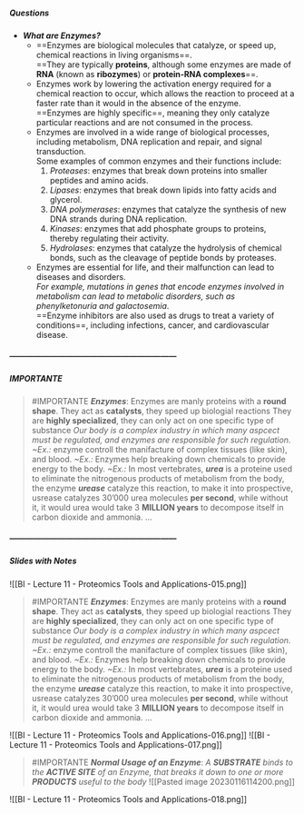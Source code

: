 ##### Questions
- ***What are Enzymes?***
	- ==Enzymes are biological molecules that catalyze, or speed up, chemical reactions in living organisms==. <br>==They are typically **proteins**, although some enzymes are made of **RNA** (known as **ribozymes**) or **protein-RNA complexes**==.
	- Enzymes work by lowering the activation energy required for a chemical reaction to occur, which allows the reaction to proceed at a faster rate than it would in the absence of the enzyme. <br>==Enzymes are highly specific==, meaning they only catalyze particular reactions and are not consumed in the process.
	- Enzymes are involved in a wide range of biological processes, including metabolism, DNA replication and repair, and signal transduction. <br>Some examples of common enzymes and their functions include:
	  1. *Proteases*: enzymes that break down proteins into smaller peptides and amino acids.
	  2. *Lipases*: enzymes that break down lipids into fatty acids and glycerol.
	  3. *DNA polymerases*: enzymes that catalyze the synthesis of new DNA strands during DNA replication.
	  4. *Kinases*: enzymes that add phosphate groups to proteins, thereby regulating their activity.
	  5. *Hydrolases*: enzymes that catalyze the hydrolysis of chemical bonds, such as the cleavage of peptide bonds by proteases.
	- Enzymes are essential for life, and their malfunction can lead to diseases and disorders. <br>*For example, mutations in genes that encode enzymes involved in metabolism can lead to metabolic disorders, such as phenylketonuria and galactosemia*. <br>==Enzyme inhibitors are also used as drugs to treat a variety of conditions==, including infections, cancer, and cardiovascular disease.
##### —————————————————————
##### IMPORTANTE

> #IMPORTANTE ***Enzymes***:
> Enzymes are manly proteins with a **round shape**.
> They act as **catalysts**, they speed up biologial reactions
> They are **highly specialized**, they can only act on one specific type of substance
> *Our body is a complex industry in which many aspcect must be regulated, and enzymes are responsible for such regulation.*
> *~Ex.:* enzyme controll the manifacture of complex tissues (like skin), and blood.
> *~Ex.:* Enzymes help breaking down chemicals to provide energy to the body.
> *~Ex.:* In most vertebrates, ***urea*** is a proteine used to eliminate the nitrogenous products of metabolism from the body, the enzyme ***urease*** catalyze this reaction, to make it into prospective, usrease catalyzes $30’000$ urea molecules **per second**, while without it, it would urea would take $3$ **MILLION years** to decompose itself in carbon dioxide and ammonia.
> $\ldots$

##### —————————————————————
##### Slides with Notes
![[BI - Lecture 11 - Proteomics Tools and Applications-015.png]]

> #IMPORTANTE ***Enzymes***:
> Enzymes are manly proteins with a **round shape**.
> They act as **catalysts**, they speed up biologial reactions
> They are **highly specialized**, they can only act on one specific type of substance
> *Our body is a complex industry in which many aspcect must be regulated, and enzymes are responsible for such regulation.*
> *~Ex.:* enzyme controll the manifacture of complex tissues (like skin), and blood.
> *~Ex.:* Enzymes help breaking down chemicals to provide energy to the body.
> *~Ex.:* In most vertebrates, ***urea*** is a proteine used to eliminate the nitrogenous products of metabolism from the body, the enzyme ***urease*** catalyze this reaction, to make it into prospective, usrease catalyzes $30’000$ urea molecules **per second**, while without it, it would urea would take $3$ **MILLION years** to decompose itself in carbon dioxide and ammonia.
> $\ldots$

![[BI - Lecture 11 - Proteomics Tools and Applications-016.png]] ![[BI - Lecture 11 - Proteomics Tools and Applications-017.png]]


> #IMPORTANTE ***Normal Usage of an Enzyme***:
> *A ***SUBSTRATE*** binds to the ***ACTIVE SITE*** of an Enzyme, that breaks it down to one or more ***PRODUCTS*** useful to the body*
> ![[Pasted image 20230116114200.png]]


![[BI - Lecture 11 - Proteomics Tools and Applications-018.png]]


